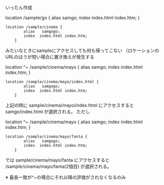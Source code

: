 いったん作成

location /sample/go {
            alias   samgo;
            index  index.html index.htm;
        }

	location /sample/cinema {
            alias   samgogo;
            index  index.html index.htm;
        }

みたいなときにsampleにアクセスしても何も帰ってこない
（ロケーションのURLのほうが短い場合に置き換えが発生する

location ^~ /sample/cinema/mayo {
            alias   samgo;
            index  index.html index.htm;
        }

	location /sample/cinema/mayo/index.html {
            alias   samgogo;
            index  index.html index.htm;
        }

上記の時に
sample/cinema/mayo/index.html
にアクセスすると
samgo/index.html
が選択される。
ただし

location ^~ /sample/cinema/mayo {
            alias   samgo;
            index  index.html index.htm;
        }

	location /sample/cinema/mayo/fanta {
            alias   samgogo;
            index  index.html index.htm;
        }

では
sample/cinema/mayo/fanta
にアクセスすると
/sample/cinema/mayo/fanta(2個目)
が選択される。

※ 最長一致が^~の場合にそれ以降の評価がされなくなるのみ

